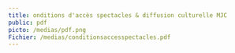 ```yaml
---
title: onditions d'accès spectacles & diffusion culturelle MJC
public: pdf
picto: /medias/pdf.png
Fichier: /medias/conditionsaccesspectacles.pdf
---
```


